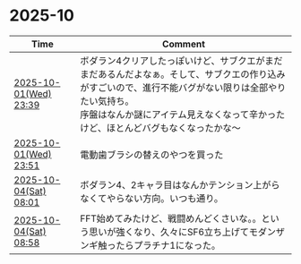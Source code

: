 # 2025-10

| Time | Comment |
| ----- | ------- |
| [2025-10-01(Wed) 23:39](https://bsky.app/profile/tokuhirom.bsky.social/post/3m267kupiic2a) | ボダラン4クリアしたっぽいけど、サブクエがまだまだあるんだよなぁ。そして、サブクエの作り込みがすごいので、進行不能バグがない限りは全部やりたい気持ち。<br>序盤はなんか謎にアイテム見えなくなって辛かったけど、ほとんどバグもなくなったかな〜 |
| [2025-10-01(Wed) 23:51](https://bsky.app/profile/tokuhirom.bsky.social/post/3m26aaxi3wk2a) | 電動歯ブラシの替えのやつを買った |
| [2025-10-04(Sat) 08:01](https://bsky.app/profile/tokuhirom.bsky.social/post/3m2e4jxxn722j) | ボダラン4、2キャラ目はなんかテンション上がらなくてやらない方向。いつも通り。 |
| [2025-10-04(Sat) 08:58](https://bsky.app/profile/tokuhirom.bsky.social/post/3m2e7poeqt22j) | FFT始めてみたけど、戦闘めんどくさいな。。という思いが強くなり、久々にSF6立ち上げてモダンザンギ触ったらプラチナ1になった。 |
